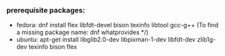 ### prerequisite packages:

- fedora:
    dnf install flex libfdt-devel bison texinfo libtool gcc-g++
    (To find a missing package name: dnf whatprovides */<program>)
- ubuntu:
    apt-get install libglib2.0-dev libpixman-1-dev libfdt-dev zlib1g-dev texinfo bison flex
